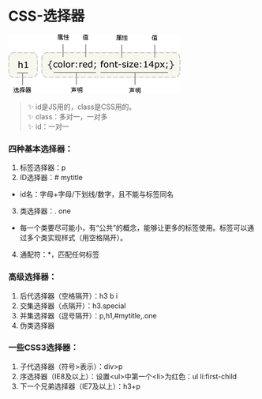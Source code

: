 # CSS-选择器
![](https://github.com/wsywwww/web-note/blob/master/images/%E5%9B%BE%E7%89%871.png)
> :sparkles: id是JS用的，class是CSS用的。  
> :sparkles: class：多对一，一对多  
> :sparkles: id：一对一  
### 四种基本选择器：
1. 标签选择器：p
2. ID选择器：# mytitle
* id名：字母+字母/下划线/数字，且不能与标签同名
3. 类选择器：. one
* 每一个类要尽可能小，有“公共”的概念，能够让更多的标签使用。标签可以通过多个类实现样式（用空格隔开）。
4. 通配符：*，匹配任何标签
### 高级选择器：
1. 后代选择器（空格隔开）：h3 b i
2. 交集选择器（点隔开）：h3.special
3. 并集选择器（逗号隔开）：p,h1,#mytitle,.one
4. 伪类选择器
### 一些CSS3选择器：
1. 子代选择器（符号>表示）：div>p
2. 序选择器（IE8及以上）：设置\<ul>中第一个\<li>为红色：ul li:first-child
3. 下一个兄弟选择器（IE7及以上）：h3+p
